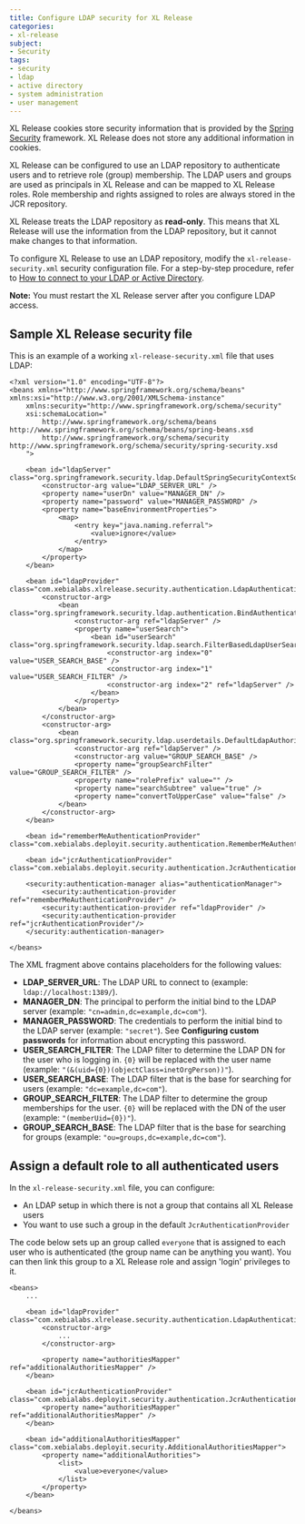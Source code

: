 ```yaml
---
title: Configure LDAP security for XL Release
categories:
- xl-release
subject:
- Security
tags:
- security
- ldap
- active directory
- system administration
- user management
---
```


XL Release cookies store security information that is provided by the [Spring Security](http://projects.spring.io/spring-security/) framework. XL Release does not store any additional information in cookies.

XL Release can be configured to use an LDAP repository to authenticate users and to retrieve role (group) membership. The LDAP users and groups are used as principals in XL Release and can be mapped to XL Release roles. Role membership and rights assigned to roles are always stored in the JCR repository.

XL Release treats the LDAP repository as **read-only**. This means that XL Release will use the information from the LDAP repository, but it cannot make changes to that information.

To configure XL Release to use an LDAP repository, modify the `xl-release-security.xml` security configuration file. For a step-by-step procedure, refer to [How to connect to your LDAP or Active Directory](/xl-deploy/how-to/connect-ldap-or-active-directory.html).

**Note:** You must restart the XL Release server after you configure LDAP access.

## Sample XL Release security file

This is an example of a working `xl-release-security.xml` file that uses LDAP:

    <?xml version="1.0" encoding="UTF-8"?>
    <beans xmlns="http://www.springframework.org/schema/beans" xmlns:xsi="http://www.w3.org/2001/XMLSchema-instance"
        xmlns:security="http://www.springframework.org/schema/security"
        xsi:schemaLocation="
            http://www.springframework.org/schema/beans http://www.springframework.org/schema/beans/spring-beans.xsd
            http://www.springframework.org/schema/security http://www.springframework.org/schema/security/spring-security.xsd
        ">

        <bean id="ldapServer" class="org.springframework.security.ldap.DefaultSpringSecurityContextSource">
            <constructor-arg value="LDAP_SERVER_URL" />
            <property name="userDn" value="MANAGER_DN" />
            <property name="password" value="MANAGER_PASSWORD" />
            <property name="baseEnvironmentProperties">
                <map>
                    <entry key="java.naming.referral">
                        <value>ignore</value>
                    </entry>
                </map>
            </property>
        </bean>

        <bean id="ldapProvider" class="com.xebialabs.xlrelease.security.authentication.LdapAuthenticationProvider">
            <constructor-arg>
                <bean class="org.springframework.security.ldap.authentication.BindAuthenticator">
                    <constructor-arg ref="ldapServer" />
                    <property name="userSearch">
                        <bean id="userSearch" class="org.springframework.security.ldap.search.FilterBasedLdapUserSearch">
                            <constructor-arg index="0" value="USER_SEARCH_BASE" />
                            <constructor-arg index="1" value="USER_SEARCH_FILTER" />
                            <constructor-arg index="2" ref="ldapServer" />
                        </bean>
                    </property>
                </bean>
            </constructor-arg>
            <constructor-arg>
                <bean class="org.springframework.security.ldap.userdetails.DefaultLdapAuthoritiesPopulator">
                    <constructor-arg ref="ldapServer" />
                    <constructor-arg value="GROUP_SEARCH_BASE" />
                    <property name="groupSearchFilter" value="GROUP_SEARCH_FILTER" />
                    <property name="rolePrefix" value="" />
                    <property name="searchSubtree" value="true" />
                    <property name="convertToUpperCase" value="false" />
                </bean>
            </constructor-arg>
        </bean>

        <bean id="rememberMeAuthenticationProvider" class="com.xebialabs.deployit.security.authentication.RememberMeAuthenticationProvider"/>

        <bean id="jcrAuthenticationProvider" class="com.xebialabs.deployit.security.authentication.JcrAuthenticationProvider"/>

        <security:authentication-manager alias="authenticationManager">
            <security:authentication-provider ref="rememberMeAuthenticationProvider" />
            <security:authentication-provider ref="ldapProvider" />
            <security:authentication-provider ref="jcrAuthenticationProvider"/>
        </security:authentication-manager>

    </beans>

The XML fragment above contains placeholders for the following values:

* **LDAP_SERVER_URL**: The LDAP URL to connect to (example: `ldap://localhost:1389/`).
* **MANAGER_DN**: The principal to perform the initial bind to the LDAP server (example: `"cn=admin,dc=example,dc=com"`).
* **MANAGER_PASSWORD**: The credentials to perform the initial bind to the LDAP server (example: `"secret"`). See **Configuring custom passwords** for information about encrypting this password.
* **USER_SEARCH_FILTER**: The LDAP filter to determine the LDAP DN for the user who is logging in. `{0}` will be replaced with the user name (example: `"(&(uid={0})(objectClass=inetOrgPerson))"`).
* **USER_SEARCH_BASE**: The LDAP filter that is the base for searching for users (example: `"dc=example,dc=com"`).
* **GROUP_SEARCH_FILTER**: The LDAP filter to determine the group memberships for the user. `{0}` will be replaced with the DN of the user (example: `"(memberUid={0})"`).
* **GROUP_SEARCH_BASE**: The LDAP filter that is the base for searching for groups (example: `"ou=groups,dc=example,dc=com"`).

## Assign a default role to all authenticated users

In the `xl-release-security.xml` file, you can configure:

* An LDAP setup in which there is not a group that contains all XL Release users
* You want to use such a group in the default `JcrAuthenticationProvider`

The code below sets up an group called `everyone` that is assigned to each user who is authenticated (the group name can be anything you want). You can then link this group to a XL Release role and assign 'login' privileges to it.

    <beans>
        ...

        <bean id="ldapProvider" class="com.xebialabs.xlrelease.security.authentication.LdapAuthenticationProvider">
            <constructor-arg>
                ...
            </constructor-arg>

            <property name="authoritiesMapper" ref="additionalAuthoritiesMapper" />
        </bean>

        <bean id="jcrAuthenticationProvider" class="com.xebialabs.deployit.security.authentication.JcrAuthenticationProvider">
            <property name="authoritiesMapper" ref="additionalAuthoritiesMapper" />
        </bean>

        <bean id="additionalAuthoritiesMapper" class="com.xebialabs.deployit.security.AdditionalAuthoritiesMapper">
            <property name="additionalAuthorities">
                <list>
                    <value>everyone</value>
                </list>
            </property>
        </bean>

    </beans>

